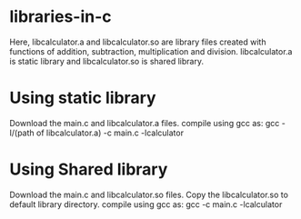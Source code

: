 # libraries-in-c
Here, libcalculator.a and libcalculator.so are library files created with functions of addition, subtraction, multiplication and division.
libcalculator.a is static library and libcalculator.so is shared library.

# Using static library
Download the main.c and libcalculator.a files.
compile using gcc as: gcc -I/(path of libcalculator.a) -c main.c -lcalculator

# Using Shared library
Download the main.c and libcalculator.so files.
Copy the libcalculator.so to default library directory.
compile using gcc as: gcc -c main.c -lcalculator
